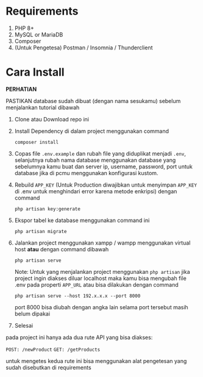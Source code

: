 # Requirements

1. PHP 8+
2. MySQL or MariaDB
3. Composer
4. (Untuk Pengetesa) Postman / Insomnia / Thunderclient

# Cara Install

**PERHATIAN**

PASTIKAN database sudah dibuat (dengan nama sesukamu) sebelum menjalankan tutorial dibawah

1. Clone atau Download repo ini
2. Install Dependency di dalam project menggunakan command
    ```
    composer install
    ```
3. Copas file `.env.example` dan rubah file yang diduplikat menjadi `.env`, selanjutnya rubah nama database menggunakan database yang sebelumnya kamu buat dan server ip, username, password, port untuk database jika di pcmu menggunakan konfigurasi kustom.

4. Rebuild `APP_KEY` (Untuk Production diwajibkan untuk menyimpan `APP_KEY` di .env untuk menghindari error karena metode enkripsi) dengan command
    ```
    php artisan key:generate
    ```
5. Ekspor tabel ke database menggunakan command ini
   ```
   php artisan migrate
   ```
6. Jalankan project menggunakan xampp / wampp menggunakan virtual host **atau** dengan command dibawah
    ```
    php artisan serve
    ```
    Note: Untuk yang menjalankan project menggunakan `php artisan` jika project ingin diakses diluar localhost maka kamu bisa mengubah file .env pada properti `APP_URL` atau bisa dilakukan dengan command
    ```
    php artisan serve --host 192.x.x.x --port 8000
    ```
    port 8000 bisa diubah dengan angka lain selama port tersebut masih belum dipakai
7. Selesai

pada project ini hanya ada dua rute API yang bisa diakses:

`POST: /newProduct` 
`GET: /getProducts` 

untuk mengetes kedua rute ini bisa menggunakan alat pengetesan yang sudah disebutkan di requirements
